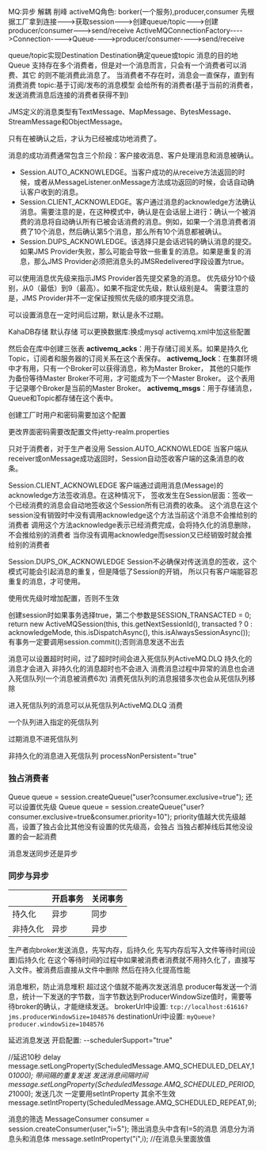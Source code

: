 MQ:异步 解耦 削峰
activeMQ角色: borker(一个服务),producer,consumer
先根据工厂拿到连接--->获取session--->创建queue/topic--->创建producer/consumer--->send/receive
ActiveMQConnectionFactory---->Connection---->Queue---->producer/consumer---->send/receive

queue/topic实现Destination
Destination确定queue或topic 消息的目的地
Queue 支持存在多个消费者，但是对一个消息而言，只会有一个消费者可以消费、其它 的则不能消费此消息了。 当消费者不存在时，消息会一直保存，直到有消费消费
topic:基于订阅/发布的消息模型 会给所有的消费者(基于当前的消费者，发送消费消息后连接的消费者获得不到)

JMS定义的消息类型有TextMessage、MapMessage、BytesMessage、StreamMessage和ObjectMessage。

只有在被确认之后，才认为已经被成功地消费了。

消息的成功消费通常包含三个阶段：客户接收消息、客户处理消息和消息被确认。

- Session.AUTO_ACKNOWLEDGE。当客户成功的从receive方法返回的时候，或者从MessageListener.onMessage方法成功返回的时候，会话自动确认客户收到的消息。
- Session.CLIENT_ACKNOWLEDGE。客户通过消息的acknowledge方法确认消息。需要注意的是，在这种模式中，确认是在会话层上进行：确认一个被消费的消息将自动确认所有已被会话消费的消息。例如，如果一个消息消费者消费了10个消息，然后确认第5个消息，那么所有10个消息都被确认。
- Session.DUPS_ACKNOWLEDGE。该选择只是会话迟钝的确认消息的提交。如果JMS Provider失败，那么可能会导致一些重复的消息。如果是重复的消息，那么JMS Provider必须把消息头的JMSRedelivered字段设置为true。

可以使用消息优先级来指示JMS Provider首先提交紧急的消息。
优先级分10个级别，从0（最低）到9（最高）。如果不指定优先级，默认级别是4。
需要注意的是，JMS Provider并不一定保证按照优先级的顺序提交消息。

可以设置消息在一定时间后过期，默认是永不过期。

KahaDB存储 默认存储
可以更换数据库:换成mysql
activemq.xml中加这些配置
<persistenceAdapter>
           <!-- <kahaDB directory="${activemq.data}/kahadb"/> -->
		<jdbcPersistenceAdapter dataSource="#mysql-ds" createTablesOnStartup="true" />
</persistenceAdapter>
<bean id="mysql-ds" class="org.apache.commons.dbcp.BasicDataSource" destroy-method="close">

<property name="driverClassName" value="com.mysql.jdbc.Driver"/>
<property name="url" value="jdbc:mysql://localhost/activemq?relaxAutoCommit=true"/>
<property name="username" value="activemq"/>
<property name="password" value="activemq"/>
<property name="maxActive" value="200"/>
<property name="poolPreparedStatements" value="true"/>

</bean>

然后会在库中创建三张表
**activemq_acks**：用于存储订阅关系。如果是持久化Topic，订阅者和服务器的订阅关系在这个表保存。
**activemq_lock**：在集群环境中才有用，只有一个Broker可以获得消息，称为Master Broker，
其他的只能作为备份等待Master Broker不可用，才可能成为下一个Master Broker。
这个表用于记录哪个Broker是当前的Master Broker。
**activemq_msgs**：用于存储消息，Queue和Topic都存储在这个表中。

创建工厂时用户和密码需要加这个配置
<plugins>
      <simpleAuthenticationPlugin>
          <users>
              <authenticationUser username="admin" password="admin" groups="admins,publishers,consumers"/>
              <authenticationUser username="publisher" password="publisher"  groups="publishers,consumers"/>
              <authenticationUser username="consumer" password="consumer" groups="consumers"/>
              <authenticationUser username="guest" password="guest"  groups="guests"/>
          </users>
      </simpleAuthenticationPlugin>
 </plugins>

 更改界面密码需要改配置文件jetty-realm.properties

只对于消费者，对于生产者没用
 Session.AUTO_ACKNOWLEDGE
 当客户端从receiver或onMessage成功返回时，Session自动签收客户端的这条消息的收条。

 Session.CLIENT_ACKNOWLEDGE
 客户端通过调用消息(Message)的acknowledge方法签收消息。在这种情况下，
 签收发生在Session层面：签收一个已经消费的消息会自动地签收这个Session所有已消费的收条。
 这个消息在这个session没有销毁时中没有调用acknowledge这个方法当前这个消息不会推给别的消费者
 调用这个方法acknowledge表示已经消费完成，会将持久化的消息删除，不会推给别的消费者
 当你没有调用acknowledge而session又已经销毁时就会推给别的消费者

Session.DUPS_OK_ACKNOWLEDGE
Session不必确保对传送消息的签收，这个模式可能会引起消息的重复，但是降低了Session的开销，
所以只有客户端能容忍重复的消息，才可使用。

使用优先级时增加配置，否则不生效
<policyEntry queue="queue1" prioritizedMessages="true" />

创建session时如果事务选择true，第二个参数是SESSION_TRANSACTED = 0;
 return new ActiveMQSession(this, this.getNextSessionId(), transacted ? 0 : acknowledgeMode, this.isDispatchAsync(), this.isAlwaysSessionAsync());
有事务一定要调用session.commit();否则消息发送不出去

消息可以设置超时时间，过了超时时间会进入死信队列ActiveMQ.DLQ 持久化的消息才会进入
非持久化的消息超时也不会进入
消费消息过程中异常的消息也会进入死信队列(一个消息被消费6次)
消费死信队列的消息报错多次也会从死信队列移除

进入死信队列的消息可以从死信队列ActiveMQ.DLQ 消费

一个队列进入指定的死信队列
<policyEntry queue="f" prioritizedMessages="true" >
    <deadLetterStrategy>
        <individualDeadLetterStrategy   queuePrefix="DLxxQ." useQueueForQueueMessages="true" />
    </deadLetterStrategy>
</policyEntry>

过期消息不进死信队列
<individualDeadLetterStrategy   processExpired="false"  />

非持久化的消息进入死信队列
processNonPersistent="true"

### 独占消费者
Queue queue = session.createQueue("user?consumer.exclusive=true");
还可以设置优先级
Queue queue = session.createQueue("user?consumer.exclusive=true&consumer.priority=10");
priority值越大优先级越高，设置了独占会比其他没有设置的优先级高，会独占
当独占都掉线后其他没设置的会一起消费



消息发送同步还是异步
### 同步与异步

|          | 开启事务 | 关闭事务 |
| -------- | -------- | -------- |
| 持久化   | 异步     | 同步     |
| 非持久化 | 异步     | 异步     |
生产者向broker发送消息，先写内存，后持久化
先写内存后写入文件等待时间(设置)后持久化
在这个等待时间的过程中如果被消费者消费就不用持久化了，直接写入文件。被消费后直接从文件中删除
然后在持久化提高性能

消息堆积，防止消息堆积 超过这个值就不能再次发送消息
producer每发送一个消息，统计一下发送的字节数，当字节数达到ProducerWindowSize值时，需要等待broker的确认，才能继续发送。
brokerUrl中设置: `tcp://localhost:61616?jms.producerWindowSize=1048576`
destinationUri中设置: `myQueue?producer.windowSize=1048576`

延迟消息发送
开启配置:
 <broker xmlns="http://activemq.apache.org/schema/core" brokerName="localhost" dataDirectory="${activemq.data}" schedulerSupport="true">
--schedulerSupport="true"

//延迟10秒 delay
message.setLongProperty(ScheduledMessage.AMQ_SCHEDULED_DELAY,10*1000);
带间隔的重复发送
发送消息间隔时间
message.setLongProperty(ScheduledMessage.AMQ_SCHEDULED_PERIOD,2*1000);
发送几次 一定要用setIntProperty 其余不生效
message.setIntProperty(ScheduledMessage.AMQ_SCHEDULED_REPEAT,9);

消息的筛选
MessageConsumer consumer = session.createConsumer(user,"i=5");
筛出消息头中含有I=5的消息
消息分为消息头和消息体
message.setIntProperty("i",i); //在消息头里面放值